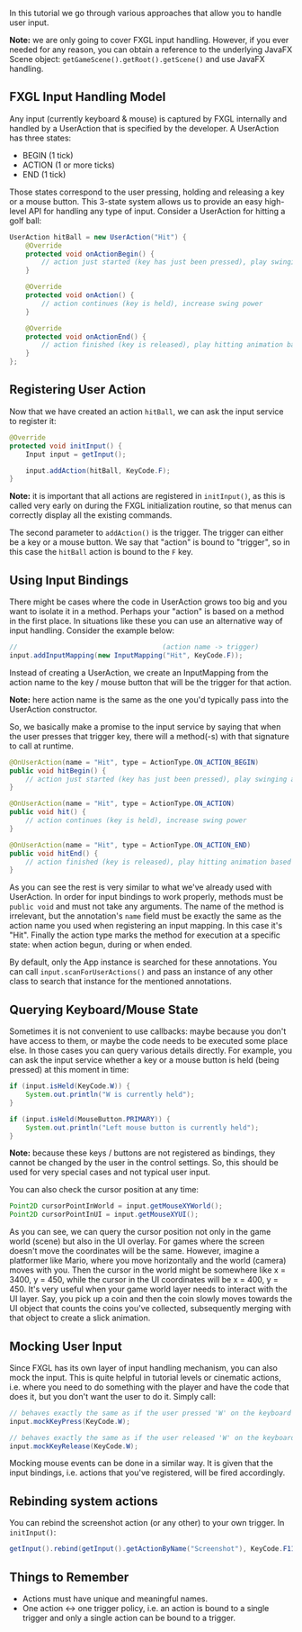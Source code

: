 In this tutorial we go through various approaches that allow you to handle user input.

**Note:** we are only going to cover FXGL input handling. However, if you ever needed for any reason, you can obtain a reference to the underlying JavaFX Scene object: `getGameScene().getRoot().getScene()` and use JavaFX handling.

## FXGL Input Handling Model

Any input (currently keyboard & mouse) is captured by FXGL internally and handled by a UserAction that is specified by the developer. A UserAction has three states:

* BEGIN (1 tick)
* ACTION (1 or more ticks)
* END (1 tick)

Those states correspond to the user pressing, holding and releasing a key or a mouse button. This 3-state system allows us to provide an easy high-level API for handling any type of input. Consider a UserAction for hitting a golf ball:

```java
UserAction hitBall = new UserAction("Hit") {
    @Override
    protected void onActionBegin() {
        // action just started (key has just been pressed), play swinging animation
    }

    @Override
    protected void onAction() {
        // action continues (key is held), increase swing power
    }

    @Override
    protected void onActionEnd() {
        // action finished (key is released), play hitting animation based on swing power
    }
};
```

## Registering User Action

Now that we have created an action `hitBall`, we can ask the input service to register it:

```java
@Override
protected void initInput() {
    Input input = getInput();

    input.addAction(hitBall, KeyCode.F);
}
```

**Note:** it is important that all actions are registered in `initInput()`, as this is called very early on during the FXGL initialization routine, so that menus can correctly display all the existing commands.

The second parameter to `addAction()` is the trigger. The trigger can either be a key or a mouse button.
We say that "action" is bound to "trigger", so in this case the `hitBall` action is bound to the `F` key.

## Using Input Bindings

There might be cases where the code in UserAction grows too big and you want to isolate it in a method.
Perhaps your "action" is based on a method in the first place.
In situations like these you can use an alternative way of input handling.
Consider the example below:

```java
//                                    (action name -> trigger)
input.addInputMapping(new InputMapping("Hit", KeyCode.F));
```

Instead of creating a UserAction, we create an InputMapping from the action name to the key / mouse button that will be the trigger for that action.

**Note:** here action name is the same as the one you'd typically pass into the UserAction constructor.

So, we basically make a promise to the input service by saying that when the user presses that trigger key, there will a method(-s) with that signature to call at runtime.

```java
@OnUserAction(name = "Hit", type = ActionType.ON_ACTION_BEGIN)
public void hitBegin() {
    // action just started (key has just been pressed), play swinging animation
}

@OnUserAction(name = "Hit", type = ActionType.ON_ACTION)
public void hit() {
    // action continues (key is held), increase swing power
}

@OnUserAction(name = "Hit", type = ActionType.ON_ACTION_END)
public void hitEnd() {
    // action finished (key is released), play hitting animation based on swing power
}
```

As you can see the rest is very similar to what we've already used with UserAction. In order for input bindings to work properly, methods must be `public void` and must not take any arguments. The name of the method is irrelevant, but the annotation's `name` field must be exactly the same as the action name you used when registering an input mapping. In this case it's "Hit". Finally the action type marks the method for execution at a specific state: when action begun, during or when ended.

By default, only the App instance is searched for these annotations.
You can call `input.scanForUserActions()` and pass an instance of any other class to search that instance for the mentioned annotations.

## Querying Keyboard/Mouse State

Sometimes it is not convenient to use callbacks: maybe because you don't have access to them, or maybe the code needs to be executed some place else. In those cases you can query various details directly. For example, you can ask the input service whether a key or a mouse button is held (being pressed) at this moment in time:

```java
if (input.isHeld(KeyCode.W)) {
    System.out.println("W is currently held");
}

if (input.isHeld(MouseButton.PRIMARY)) {
    System.out.println("Left mouse button is currently held");
}
```

**Note:** because these keys / buttons are not registered as bindings, they cannot be changed by the user in the control settings. So, this should be used for very special cases and not typical user input.

You can also check the cursor position at any time:

```java
Point2D cursorPointInWorld = input.getMouseXYWorld();
Point2D cursorPointInUI = input.getMouseXYUI();
```

As you can see, we can query the cursor position not only in the game world (scene) but also in the UI overlay.
For games where the screen doesn't move the coordinates will be the same.
However, imagine a platformer like Mario, where you move horizontally and the world (camera) moves with you.
Then the cursor in the world might be somewhere like x = 3400, y = 450, while the cursor in the UI coordinates will be x = 400, y = 450.
It's very useful when your game world layer needs to interact with the UI layer.
Say, you pick up a coin and then the coin slowly moves towards the UI object that counts the coins you've collected, subsequently merging with that object to create a slick animation.

## Mocking User Input

Since FXGL has its own layer of input handling mechanism, you can also mock the input.
This is quite helpful in tutorial levels or cinematic actions, i.e. where you need to do something with the player and have the code that does it, but you don't want the user to do it.
Simply call:

```java
// behaves exactly the same as if the user pressed 'W' on the keyboard
input.mockKeyPress(KeyCode.W);

// behaves exactly the same as if the user released 'W' on the keyboard
input.mockKeyRelease(KeyCode.W);
```

Mocking mouse events can be done in a similar way.
It is given that the input bindings, i.e. actions that you've registered, will be fired accordingly.

## Rebinding system actions

You can rebind the screenshot action (or any other) to your own trigger.
In `initInput()`:
```java
getInput().rebind(getInput().getActionByName("Screenshot"), KeyCode.F11);
```

## Things to Remember

* Actions must have unique and meaningful names.
* One action <-> one trigger policy, i.e. an action is bound to a single trigger and only a single action can be bound to a trigger.